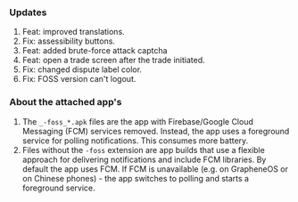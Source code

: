### Updates
1. Feat: improved translations.
2. Fix: assessibility buttons.
3. Feat: added brute-force attack captcha
4. Feat: open a trade screen after the trade initiated.
5. Fix: changed dispute label color.
6. Fix: FOSS version can't logout.


### About the attached app's
1. The `_-foss_*.apk` files are the app with Firebase/Google Cloud Messaging (FCM) services removed. Instead, the app uses a foreground service for polling notifications. This consumes more battery.
4. Files without the `-foss` extension are app builds that use a flexible approach for delivering notifications and include FCM libraries. By default the app uses FCM. If FCM is unavailable (e.g. on GrapheneOS or on Chinese phones) - the app switches to polling and starts a foreground service.